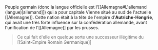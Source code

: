 Peuple germain (donc la langue officielle est l'[[Allemagne#L'allemand (langue)|allemand]]) qui a pour capitale Vienne situé au sud de l'actuelle [[Allemagne]].
Cette nation était à la tête de l'empire d'**Autriche-Hongrie**, qui avait une très forte influence sur la confédération allemande, avant l'unification de l'[[Allemagne]] par les prusses.
>Ce qui fait d'elle en quelque sorte une successeur illégitime du [[Saint-Empire Romain Germanique]]